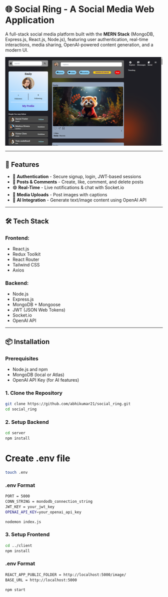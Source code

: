 # 🌐 Social Ring - A Social Media Web Application

A full-stack social media platform built with the **MERN Stack** (MongoDB, Express.js, React.js, Node.js), featuring user authentication, real-time interactions, media sharing, OpenAI-powered content generation, and a modern UI.

![image alt](https://github.com/abhikumar21/social_ring/blob/main/client/public/social_media_application.png?raw=true)


---

## 🚀 Features

- 🔐 **Authentication** - Secure signup, login, JWT-based sessions
- 📝 **Posts & Comments** - Create, like, comment, and delete posts
- 🟢 **Real-Time** - Live notifications & chat with Socket.io
- 📸 **Media Uploads** - Post images with captions
- 🧠 **AI Integration** - Generate text/image content using OpenAI API

---

## 🛠 Tech Stack

### Frontend:
- React.js
- Redux Toolkit
- React Router
- Tailwind CSS
- Axios

### Backend:
- Node.js
- Express.js
- MongoDB + Mongoose
- JWT (JSON Web Tokens)
- Socket.io
- OpenAI API

---

## 📦 Installation

### Prerequisites
- Node.js and npm
- MongoDB (local or Atlas)
- OpenAI API Key (for AI features)

### 1. Clone the Repository
```bash
git clone https://github.com/abhikumar21/social_ring.git
cd social_ring
```

### 2. Setup Backend 
```bash
cd server
npm install
```
# Create .env file
```bash
touch .env
```

### .env Format
```bash
PORT = 5000
CONN_STRING = mondodb_connection_string
JWT_KEY = your_jwt_key
OPENAI_API_KEY=your_openai_api_key
```

```bash
nodemon index.js
```

### 3. Setup Frontend
```bash
cd ../client
npm install
```

### .env Format
```bash
REACT_APP_PUBLIC_FOLDER = http://localhost:5000/image/
BASE_URL = http://localhost:5000
```

```bash
npm start
```

